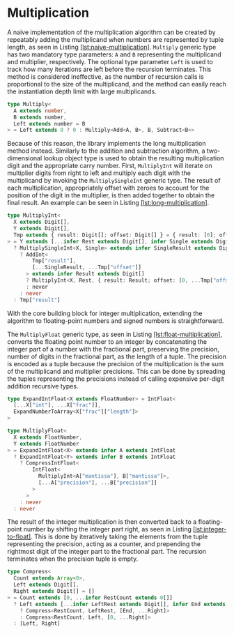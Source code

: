 # Multiplication

A naive implementation of the multiplication algorithm can be created by repeatably adding the multiplicand when numbers are represented by tuple length, as seen in Listing [\[lst:naive-multiplication\]](#lst:naive-multiplication). `Multiply` generic type has two mandatory type parameters: `A` and `B` representing the multiplicand and multiplier, respectively. The optional type parameter `Left` is used to track how many iterations are left before the recursion terminates. This method is considered ineffective, as the number of recursion calls is proportional to the size of the multiplicand, and the method can easily reach the instantiation depth limit with large multiplicands.

<div class="listing">

``` TypeScript
type Multiply<
  A extends number,
  B extends number,
  Left extends number = B
> = Left extends 0 ? 0 : Multiply<Add<A, B>, B, Subtract<B>>
```

</div>

Because of this reason, the library implements the long multiplication method instead. Similarly to the addition and subtraction algorithm, a two-dimensional lookup object type is used to obtain the resulting multiplication digit and the appropriate carry number. First, `MultiplyInt` will iterate on multiplier digits from right to left and multiply each digit with the multiplicand by invoking the `MultiplySingleInt` generic type. The result of each multiplication, appropriately offset with zeroes to account for the position of the digit in the multiplier, is then added together to obtain the final result. An example can be seen in Listing [\[lst:long-multiplication\]](#lst:long-multiplication).

<div class="listing">

``` TypeScript
type MultiplyInt<
  X extends Digit[],
  Y extends Digit[],
  Tmp extends { result: Digit[]; offset: Digit[] } = { result: [0]; offset: [] }
> = Y extends [...infer Rest extends Digit[], infer Single extends Digit]
  ? MultiplySingleInt<X, Single> extends infer SingleResult extends Digit[]
    ? AddInt<
        Tmp["result"],
        [...SingleResult, ...Tmp["offset"]]
      > extends infer Result extends Digit[]
      ? MultiplyInt<X, Rest, { result: Result; offset: [0, ...Tmp["offset"]] }>
      : never
    : never
  : Tmp["result"]
```

</div>

With the core building block for integer multiplication, extending the algorithm to floating-point numbers and signed numbers is straightforward.

The `MultiplyFloat` generic type, as seen in Listing [\[lst:float-multiplication\]](#lst:float-multiplication), converts the floating point number to an integer by concatenating the integer part of a number with the fractional part, preserving the precision, number of digits in the fractional part, as the length of a tuple. The precision is encoded as a tuple because the precision of the multiplication is the sum of the multiplicand and multiplier precisions. This can be done by spreading the tuples representing the precisions instead of calling expensive per-digit addition recursive types.

<div class="listing">

``` TypeScript
type ExpandIntFloat<X extends FloatNumber> = IntFloat<
  [...X["int"], ...X["frac"]],
  ExpandNumberToArray<X["frac"]["length"]>
>

type MultiplyFloat<
  X extends FloatNumber,
  Y extends FloatNumber
> = ExpandIntFloat<X> extends infer A extends IntFloat
  ? ExpandIntFloat<Y> extends infer B extends IntFloat
    ? CompressIntFloat<
        IntFloat<
          MultiplyInt<A["mantissa"], B["mantissa"]>,
          [...A["precision"], ...B["precision"]]
        >
      >
    : never
  : never
```

</div>

The result of the integer multiplication is then converted back to a floating-point number by shifting the integer part right, as seen in Listing [\[lst:integer-to-float\]](#lst:integer-to-float). This is done by iteratively taking the elements from the tuple representing the precision, acting as a counter, and prepending the rightmost digit of the integer part to the fractional part. The recursion terminates when the precision tuple is empty.

<div class="listing">

``` TypeScript
type Compress<
  Count extends Array<0>,
  Left extends Digit[],
  Right extends Digit[] = []
> = Count extends [0, ...infer RestCount extends 0[]]
  ? Left extends [...infer LeftRest extends Digit[], infer End extends Digit]
    ? Compress<RestCount, LeftRest, [End, ...Right]>
    : Compress<RestCount, Left, [0, ...Right]>
  : [Left, Right]
```

</div>
